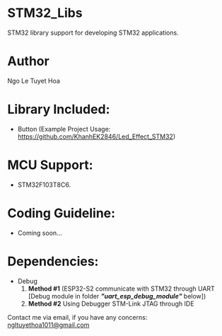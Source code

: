 # STM32_Libs
STM32 library support for developing STM32 applications.

# Author
Ngo Le Tuyet Hoa

# Library Included:
- Button (Example Project Usage: https://github.com/KhanhEK2846/Led_Effect_STM32)

# MCU Support:
- STM32F103T8C6.

# Coding Guideline:
- Coming soon...

# Dependencies:
- Debug
  1. <b>Method #1</b> (ESP32-S2 communicate with STM32 through UART [Debug module in folder <b><i>"uart_esp_debug_module"</i></b> below])
  2. <b>Method #2</b> Using Debugger STM-Link JTAG through IDE

Contact me via email, if you have any concerns: ngltuyethoa1011@gmail.com
